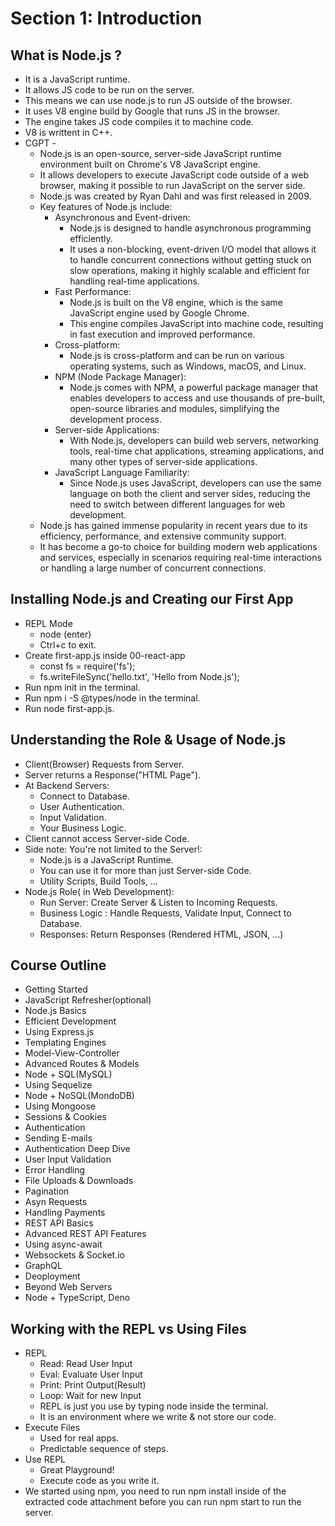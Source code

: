 # Section 1: Introduction
## What is Node.js ? 
* It is a JavaScript runtime.
* It allows JS code to be run on the server.
* This means we can use node.js to run JS outside of the browser.
* It uses V8 engine build by Google that runs JS in the browser.
* The engine takes JS code compiles it to machine code.
* V8 is writtent in C++.
* CGPT -
    * Node.js is an open-source, server-side JavaScript runtime environment built on Chrome's V8 JavaScript engine.
    * It allows developers to execute JavaScript code outside of a web browser, making it possible to run JavaScript on the server side.
    * Node.js was created by Ryan Dahl and was first released in 2009.
    * Key features of Node.js include:
        * Asynchronous and Event-driven: 
            * Node.js is designed to handle asynchronous programming efficiently. 
            * It uses a non-blocking, event-driven I/O model that allows it to handle concurrent connections without getting stuck on slow operations, making it highly scalable and efficient for handling real-time applications.
        * Fast Performance: 
            * Node.js is built on the V8 engine, which is the same JavaScript engine used by Google Chrome. 
            * This engine compiles JavaScript into machine code, resulting in fast execution and improved performance.
        * Cross-platform: 
            * Node.js is cross-platform and can be run on various operating systems, such as Windows, macOS, and Linux.
        * NPM (Node Package Manager): 
            * Node.js comes with NPM, a powerful package manager that enables developers to access and use thousands of pre-built, open-source libraries and modules, simplifying the development process.
        * Server-side Applications:
            * With Node.js, developers can build web servers, networking tools, real-time chat applications, streaming applications, and many other types of server-side applications.
        * JavaScript Language Familiarity:
            * Since Node.js uses JavaScript, developers can use the same language on both the client and server sides, reducing the need to switch between different languages for web development.
    * Node.js has gained immense popularity in recent years due to its efficiency, performance, and extensive community support. 
    *  It has become a go-to choice for building modern web applications and services, especially in scenarios requiring real-time interactions or handling a large number of concurrent connections.

## Installing Node.js and Creating our First App
* REPL Mode
    * node (enter)
    * Ctrl+c to exit.
* Create first-app.js  inside 00-react-app
    * const fs = require('fs');
    * fs.writeFileSync('hello.txt', 'Hello from Node.js');
* Run npm init in the terminal.
* Run npm i -S @types/node in the terminal.
* Run node first-app.js.

## Understanding the Role & Usage of Node.js
* Client(Browser) Requests from Server.
* Server returns a Response("HTML Page").
* At Backend Servers: 
    * Connect to Database.
    * User Authentication.
    * Input Validation.
    * Your Business Logic.
* Client cannot access Server-side Code.
* Side note: You're not limited to the Server!:
    * Node.js is a JavaScript Runtime.
    * You can use it for more than just Server-side Code.
    * Utility Scripts, Build Tools, ...
* Node.js Role( in Web Development):
    * Run Server: Create Server & Listen to Incoming Requests.
    * Business Logic : Handle Requests, Validate Input, Connect to Database.
    * Responses: Return Responses (Rendered HTML, JSON, ...)

## Course Outline
* Getting Started
* JavaScript Refresher(optional)
* Node.js Basics
* Efficient Development
* Using Express.js
* Templating Engines
* Model-View-Controller
* Advanced Routes & Models
* Node + SQL(MySQL)
* Using Sequelize
* Node + NoSQL(MondoDB)
* Using Mongoose
* Sessions & Cookies
* Authentication
* Sending E-mails
* Authentication Deep Dive
* User Input Validation
* Error Handling
* File Uploads & Downloads
* Pagination
* Asyn Requests
* Handling Payments
* REST API Basics
* Advanced REST API Features
* Using async-await
* Websockets & Socket.io
* GraphQL
* Deoployment
* Beyond Web Servers
* Node + TypeScript, Deno

## Working with the REPL vs Using Files
* REPL
    * Read: Read User Input
    * Eval: Evaluate User Input
    * Print: Print Output(Result)
    * Loop: Wait for new Input
    * REPL is just you use by typing node inside the terminal.
    * It is an environment where we write & not store our code.
* Execute Files
    * Used for real apps.
    * Predictable sequence of steps.
* Use REPL
    * Great Playground!
    * Execute code as you write it.
* We started using npm, you need to run npm install inside of the extracted code attachment before you can run npm start to run the server.